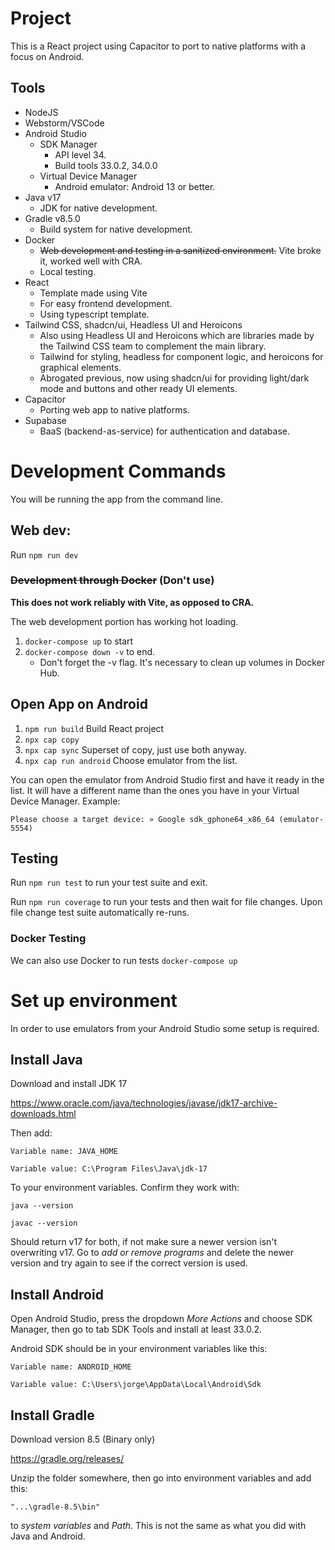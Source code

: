 # Project

This is a React project using Capacitor to port to native platforms with a focus on Android.

## Tools

- NodeJS
- Webstorm/VSCode
- Android Studio
    - SDK Manager
        - API level 34.
        - Build tools 33.0.2, 34.0.0
    - Virtual Device Manager
        - Android emulator: Android 13 or better.
- Java v17
    - JDK for native development.
- Gradle v8.5.0
    - Build system for native development.
- Docker
    - ~~Web development and testing in a sanitized environment.~~ Vite broke it, worked well with CRA.
    - Local testing.
- React
    - Template made using Vite
    - For easy frontend development.
    - Using typescript template.
- Tailwind CSS, shadcn/ui, Headless UI and Heroicons
    - Also using Headless UI and Heroicons which are libraries made by the Tailwind CSS team to complement the main
      library.
    - Tailwind for styling, headless for component logic, and heroicons for graphical elements.
    - Abrogated previous, now using shadcn/ui for providing light/dark mode and buttons and other ready UI elements.
- Capacitor
    - Porting web app to native platforms.
- Supabase
    - BaaS (backend-as-service) for authentication and database.

# Development Commands

You will be running the app from the command line.

## Web dev:

Run ``npm run dev``

### ~~Development through Docker~~ **(Don't use)**

**This does not work reliably with Vite, as opposed to CRA.**

The web development portion has working hot loading.

1. ``docker-compose up`` to start
2. ``docker-compose down -v`` to end.
    - Don't forget the -v flag. It's necessary to clean up volumes in Docker Hub.

## Open App on Android

1. ``npm run build`` Build React project
2. ``npx cap copy``
3. ``npx cap sync`` Superset of copy, just use both anyway.
4. ``npx cap run android`` Choose emulator from the list.

You can open the emulator from Android Studio first and have it ready in the list. It will have a different
name than the ones you have in your Virtual Device Manager. Example:

``Please choose a target device: » Google sdk_gphone64_x86_64 (emulator-5554)``

## Testing

Run ``npm run test`` to run your test suite and exit.

Run ``npm run coverage`` to run your tests and then wait for file changes. Upon file change test suite automatically
re-runs.

### Docker Testing

We can also use Docker to run tests ``docker-compose up``

# Set up environment

In order to use emulators from your Android Studio some setup is required.

## Install Java

Download and install JDK 17

https://www.oracle.com/java/technologies/javase/jdk17-archive-downloads.html

Then add:

``
Variable name: JAVA_HOME
``

``
Variable value: C:\Program Files\Java\jdk-17
``

To your environment variables. Confirm they work with:

``
java --version
``

``
javac --version
``

Should return v17 for both, if not make sure a newer version isn't overwriting v17. Go to _add or remove programs_ and
delete the newer version and try again to see if the correct version is used.

## Install Android

Open Android Studio, press the dropdown _More Actions_ and choose SDK Manager, then go to tab SDK Tools and install
at least 33.0.2.

Android SDK should be in your environment variables like this:

``
Variable name: ANDROID_HOME
``

``
Variable value: C:\Users\jorge\AppData\Local\Android\Sdk
``

## Install Gradle

Download version 8.5 (Binary only)

https://gradle.org/releases/

Unzip the folder somewhere, then go into environment variables and add this:

``"...\gradle-8.5\bin"``

to _system variables_ and *Path*. This is not the same as what you did with Java and Android.